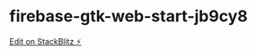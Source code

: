 # firebase-gtk-web-start-jb9cy8

[Edit on StackBlitz ⚡️](https://stackblitz.com/edit/firebase-gtk-web-start-jb9cy8)